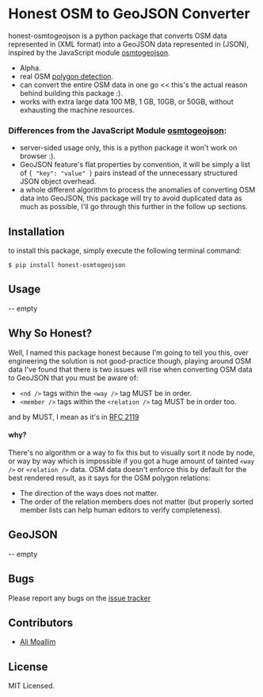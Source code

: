 # Honest OSM to GeoJSON Converter

honest-osmtogeojson is a python package that converts OSM data represented in (XML format) into a GeoJSON data represented in (JSON), inspired by the JavaScript module [osmtogeojson](https://github.com/tyrasd/osmtogeojson).

* Alpha.
* real OSM [polygon detection](https://wiki.openstreetmap.org/wiki/Overpass_turbo/Polygon_Features).
* can convert the entire OSM data in one go << this's the actual reason behind building this package :).
* works with extra large data 100 MB, 1 GB, 10GB, or 50GB, without exhausting the machine resources.

### Differences from the JavaScript Module [osmtogeojson](https://github.com/tyrasd/osmtogeojson):

* server-sided usage only, this is a python package it won't work on browser :).
* GeoJSON feature's flat properties by convention, it will be simply a list of `{ "key": "value" }` pairs instead of the unnecessary structured JSON object overhead.
* a whole different algorithm to process the anomalies of converting OSM data into GeoJSON, this package will try to avoid duplicated data as much as possible, I'll go through this further in the follow up sections.

## Installation

to install this package, simply execute the following terminal command:

	$ pip install honest-osmtogeojson

## Usage

-- empty

## Why So Honest?

Well, I named this package honest because I'm going to tell you this, over engineering the solution is not good-practice though, playing around OSM data I've found that there is two issues will rise when converting OSM data to GeoJSON that you must be aware of:

* `<nd />` tags within the `<way />` tag MUST be in order.
* `<member />` tags within the `<relation />` tag MUST be in order too.

and by MUST, I mean as it's in [RFC 2119](https://www.ietf.org/rfc/rfc2119.txt)

#### why?

There's no algorithm or a way to fix this but to visually sort it node by node, or way by way which is impossible if you got a huge amount of tainted `<way />` or `<relation />` data.
OSM data doesn't enforce this by default for the best rendered result, as it says for the OSM polygon relations:

> 
* The direction of the ways does not matter.
* The order of the relation members does not matter (but properly sorted member lists can help human editors to verify completeness).

## GeoJSON

-- empty

## Bugs

Please report any bugs on the [issue tracker](https://github.com/AXJ15/honest-osmtogeojson/issues)

## Contributors

* [Ali Moallim](mailto:axj.159@gmail.com)

## License

MIT Licensed.